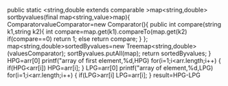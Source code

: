 public static <string,double extends comparable <double>>map<string,double>
  sortbyvalues(final map<string,value>map){
  Comparator<string>valueComparator=new Comparator<string>(){
  public int compare(string k1,string k2){
  int compare=map.get(k1).compareTo(map.get(k2)
  if(compare==0)
  return 1;
  else
  return compare;
  }
  };
  map<string,double>sortedByvalues=new Treemap<string,double>(valuesComparator);
  sortByvalues.putAll(map);
  return sortedByvalues;
  }
  HPG=arr[0]
  printf("array of first element,%d,HPG)
  for(i=1;i<arr.length;i++)
                            {
                            if(HPG<arr[i])
  HPG=arr[i];
  }
  LPG=arr[0]
  printf("array of element,%d,LPG)
  for(i=1;i<arr.length;i++)
                            {
                            if(LPG>arr[i]
  LPG=arr[i];
  }
  result=HPG-LPG
  
